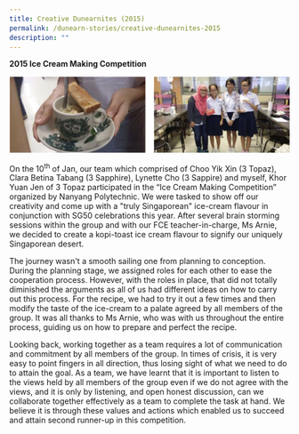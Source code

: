 ```yaml
---
title: Creative Dunearnites (2015)
permalink: /dunearn-stories/creative-dunearnites-2015
description: ""
---
```

<p><strong>2015 Ice Cream Making Competition</strong></p>
<img src="/images/c2015.png">
<p>On the 10<sup>th</sup>&nbsp;of Jan, our team which comprised of Choo Yik Xin (3 Topaz), Clara Betina Tabang (3 Sapphire), Lynette Cho (3 Sappire) and myself, Khor Yuan Jen of 3 Topaz participated in the &ldquo;Ice Cream Making Competition&rdquo; organized by Nanyang Polytechnic. We were tasked to show off our creativity and come up with a "truly Singaporean" ice-cream flavour in conjunction with SG50 celebrations this year. After several brain storming sessions within the group and with our FCE teacher-in-charge, Ms Arnie, we decided to create a kopi-toast ice cream flavour to signify our uniquely Singaporean desert.</p>
<p>The journey wasn't a smooth sailing one from planning to conception. During the planning stage, we assigned roles for each other to ease the cooperation process. However, with the roles in place, that did not totally diminished the arguments as all of us had different ideas on how to carry out this process. For the recipe, we had to try it out a few times and then modify the taste of the ice-cream to a palate agreed by all members of the group. It was all thanks to Ms Arnie, who was with us throughout the entire process, guiding us on how to prepare and perfect the recipe.</p>
<p>Looking back, working together as a team requires a lot of communication and commitment by all members of the group. In times of crisis, it is very easy to point fingers in all direction, thus losing sight of what we need to do to attain the goal. As a team, we have learnt that it is important to listen to the views held by all members of the group even if we do not agree with the views, and it is only by listening, and open honest discussion, can we collaborate together effectively as a team to complete the task at hand. We believe it is through these values and actions which enabled us to succeed and attain second runner-up in this competition.&nbsp;</p>